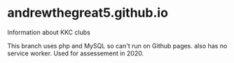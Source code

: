 # andrewthegreat5.github.io
Information about KKC clubs

This branch uses php and MySQL so can't run on Github pages. also has no service worker. Used for assessement in 2020.
